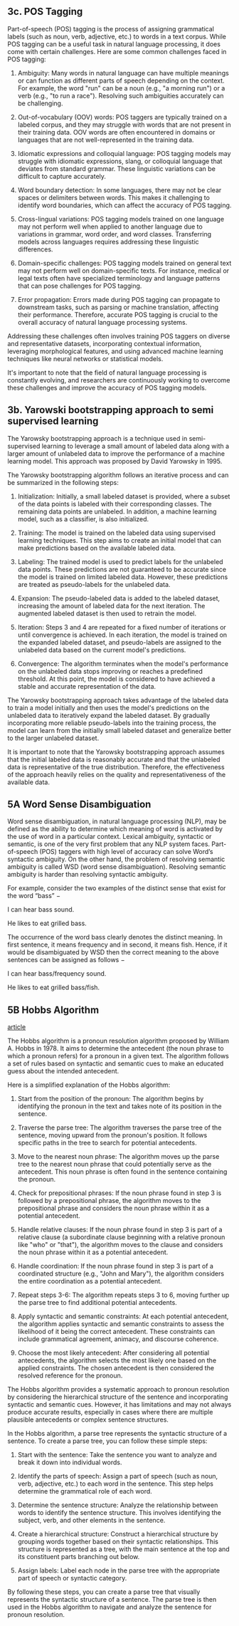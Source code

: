 
## 3c. POS Tagging

Part-of-speech (POS) tagging is the process of assigning grammatical labels (such as noun, verb, adjective, etc.) to words in a text corpus. While POS tagging can be a useful task in natural language processing, it does come with certain challenges. Here are some common challenges faced in POS tagging:

1. Ambiguity: Many words in natural language can have multiple meanings or can function as different parts of speech depending on the context. For example, the word "run" can be a noun (e.g., "a morning run") or a verb (e.g., "to run a race"). Resolving such ambiguities accurately can be challenging.

2. Out-of-vocabulary (OOV) words: POS taggers are typically trained on a labeled corpus, and they may struggle with words that are not present in their training data. OOV words are often encountered in domains or languages that are not well-represented in the training data.

3. Idiomatic expressions and colloquial language: POS tagging models may struggle with idiomatic expressions, slang, or colloquial language that deviates from standard grammar. These linguistic variations can be difficult to capture accurately.

4. Word boundary detection: In some languages, there may not be clear spaces or delimiters between words. This makes it challenging to identify word boundaries, which can affect the accuracy of POS tagging.

5. Cross-lingual variations: POS tagging models trained on one language may not perform well when applied to another language due to variations in grammar, word order, and word classes. Transferring models across languages requires addressing these linguistic differences.

6. Domain-specific challenges: POS tagging models trained on general text may not perform well on domain-specific texts. For instance, medical or legal texts often have specialized terminology and language patterns that can pose challenges for POS tagging.

7. Error propagation: Errors made during POS tagging can propagate to downstream tasks, such as parsing or machine translation, affecting their performance. Therefore, accurate POS tagging is crucial to the overall accuracy of natural language processing systems.

Addressing these challenges often involves training POS taggers on diverse and representative datasets, incorporating contextual information, leveraging morphological features, and using advanced machine learning techniques like neural networks or statistical models.

It's important to note that the field of natural language processing is constantly evolving, and researchers are continuously working to overcome these challenges and improve the accuracy of POS tagging models.


## 3b. Yarowski bootstrapping approach to semi supervised learning

The Yarowsky bootstrapping approach is a technique used in semi-supervised learning to leverage a small amount of labeled data along with a larger amount of unlabeled data to improve the performance of a machine learning model. This approach was proposed by David Yarowsky in 1995.

The Yarowsky bootstrapping algorithm follows an iterative process and can be summarized in the following steps:

1. Initialization: Initially, a small labeled dataset is provided, where a subset of the data points is labeled with their corresponding classes. The remaining data points are unlabeled. In addition, a machine learning model, such as a classifier, is also initialized.

2. Training: The model is trained on the labeled data using supervised learning techniques. This step aims to create an initial model that can make predictions based on the available labeled data.

3. Labeling: The trained model is used to predict labels for the unlabeled data points. These predictions are not guaranteed to be accurate since the model is trained on limited labeled data. However, these predictions are treated as pseudo-labels for the unlabeled data.

4. Expansion: The pseudo-labeled data is added to the labeled dataset, increasing the amount of labeled data for the next iteration. The augmented labeled dataset is then used to retrain the model.

5. Iteration: Steps 3 and 4 are repeated for a fixed number of iterations or until convergence is achieved. In each iteration, the model is trained on the expanded labeled dataset, and pseudo-labels are assigned to the unlabeled data based on the current model's predictions.

6. Convergence: The algorithm terminates when the model's performance on the unlabeled data stops improving or reaches a predefined threshold. At this point, the model is considered to have achieved a stable and accurate representation of the data.

The Yarowsky bootstrapping approach takes advantage of the labeled data to train a model initially and then uses the model's predictions on the unlabeled data to iteratively expand the labeled dataset. By gradually incorporating more reliable pseudo-labels into the training process, the model can learn from the initially small labeled dataset and generalize better to the larger unlabeled dataset.

It is important to note that the Yarowsky bootstrapping approach assumes that the initial labeled data is reasonably accurate and that the unlabeled data is representative of the true distribution. Therefore, the effectiveness of the approach heavily relies on the quality and representativeness of the available data.


## 5A Word Sense Disambiguation
Word sense disambiguation, in natural language processing (NLP), may be defined as the ability to determine which meaning of word is activated by the use of word in a particular context. Lexical ambiguity, syntactic or semantic, is one of the very first problem that any NLP system faces. Part-of-speech (POS) taggers with high level of accuracy can solve Word’s syntactic ambiguity. On the other hand, the problem of resolving semantic ambiguity is called WSD (word sense disambiguation). Resolving semantic ambiguity is harder than resolving syntactic ambiguity.

For example, consider the two examples of the distinct sense that exist for the word “bass” −

I can hear bass sound.

He likes to eat grilled bass.

The occurrence of the word bass clearly denotes the distinct meaning. In first sentence, it means frequency and in second, it means fish. Hence, if it would be disambiguated by WSD then the correct meaning to the above sentences can be assigned as follows −

I can hear bass/frequency sound.

He likes to eat grilled bass/fish.

## 5B Hobbs Algorithm

[article](https://medium.com/analytics-vidhya/hobbs-algorithm-pronoun-resolution-7620aa1af538)

The Hobbs algorithm is a pronoun resolution algorithm proposed by William A. Hobbs in 1978. It aims to determine the antecedent (the noun phrase to which a pronoun refers) for a pronoun in a given text. The algorithm follows a set of rules based on syntactic and semantic cues to make an educated guess about the intended antecedent.

Here is a simplified explanation of the Hobbs algorithm:

1. Start from the position of the pronoun: The algorithm begins by identifying the pronoun in the text and takes note of its position in the sentence.

2. Traverse the parse tree: The algorithm traverses the parse tree of the sentence, moving upward from the pronoun's position. It follows specific paths in the tree to search for potential antecedents.

3. Move to the nearest noun phrase: The algorithm moves up the parse tree to the nearest noun phrase that could potentially serve as the antecedent. This noun phrase is often found in the sentence containing the pronoun.

4. Check for prepositional phrases: If the noun phrase found in step 3 is followed by a prepositional phrase, the algorithm moves to the prepositional phrase and considers the noun phrase within it as a potential antecedent.

5. Handle relative clauses: If the noun phrase found in step 3 is part of a relative clause (a subordinate clause beginning with a relative pronoun like "who" or "that"), the algorithm moves to the clause and considers the noun phrase within it as a potential antecedent.

6. Handle coordination: If the noun phrase found in step 3 is part of a coordinated structure (e.g., "John and Mary"), the algorithm considers the entire coordination as a potential antecedent.

7. Repeat steps 3-6: The algorithm repeats steps 3 to 6, moving further up the parse tree to find additional potential antecedents.

8. Apply syntactic and semantic constraints: At each potential antecedent, the algorithm applies syntactic and semantic constraints to assess the likelihood of it being the correct antecedent. These constraints can include grammatical agreement, animacy, and discourse coherence.

9. Choose the most likely antecedent: After considering all potential antecedents, the algorithm selects the most likely one based on the applied constraints. The chosen antecedent is then considered the resolved reference for the pronoun.

The Hobbs algorithm provides a systematic approach to pronoun resolution by considering the hierarchical structure of the sentence and incorporating syntactic and semantic cues. However, it has limitations and may not always produce accurate results, especially in cases where there are multiple plausible antecedents or complex sentence structures.

In the Hobbs algorithm, a parse tree represents the syntactic structure of a sentence. To create a parse tree, you can follow these simple steps:

1. Start with the sentence: Take the sentence you want to analyze and break it down into individual words.

2. Identify the parts of speech: Assign a part of speech (such as noun, verb, adjective, etc.) to each word in the sentence. This step helps determine the grammatical role of each word.

3. Determine the sentence structure: Analyze the relationship between words to identify the sentence structure. This involves identifying the subject, verb, and other elements in the sentence.

4. Create a hierarchical structure: Construct a hierarchical structure by grouping words together based on their syntactic relationships. This structure is represented as a tree, with the main sentence at the top and its constituent parts branching out below.

5. Assign labels: Label each node in the parse tree with the appropriate part of speech or syntactic category.

By following these steps, you can create a parse tree that visually represents the syntactic structure of a sentence. The parse tree is then used in the Hobbs algorithm to navigate and analyze the sentence for pronoun resolution.

